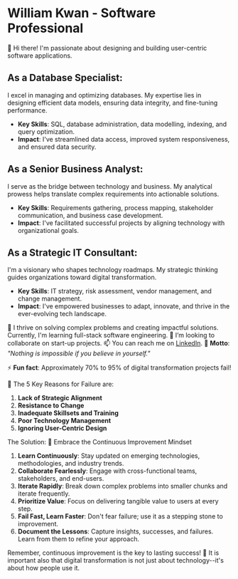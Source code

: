 # William Kwan - Software Professional

👋 Hi there! I'm passionate about designing and building user-centric software applications.

## As a Database Specialist:
I excel in managing and optimizing databases. My expertise lies in designing efficient data models, ensuring data integrity, and fine-tuning performance.
- **Key Skills**: SQL, database administration, data modelling, indexing, and query optimization.
- **Impact**: I've streamlined data access, improved system responsiveness, and ensured data security.

## As a Senior Business Analyst:
I serve as the bridge between technology and business. My analytical prowess helps translate complex requirements into actionable solutions.
- **Key Skills**: Requirements gathering, process mapping, stakeholder communication, and business case development.
- **Impact**: I've facilitated successful projects by aligning technology with organizational goals.

## As a Strategic IT Consultant:
I'm a visionary who shapes technology roadmaps. My strategic thinking guides organizations toward digital transformation.
- **Key Skills**: IT strategy, risk assessment, vendor management, and change management.
- **Impact**: I've empowered businesses to adapt, innovate, and thrive in the ever-evolving tech landscape.

🌱 I thrive on solving complex problems and creating impactful solutions. Currently, I'm learning full-stack software engineering.
💞️ I’m looking to collaborate on start-up projects.
📫 You can reach me on [LinkedIn](https://linkedin.com/in/williamkwan-consultant).
🌟 **Motto**: *"Nothing is impossible if you believe in yourself."*

⚡ **Fun fact**: Approximately 70% to 95% of digital transformation projects fail!

🌟 The 5 Key Reasons for Failure are:
1. **Lack of Strategic Alignment**
2. **Resistance to Change**
3. **Inadequate Skillsets and Training**
4. **Poor Technology Management**
5. **Ignoring User-Centric Design**

The Solution: 
🚀 Embrace the Continuous Improvement Mindset
1. **Learn Continuously**: Stay updated on emerging technologies, methodologies, and industry trends.
2. **Collaborate Fearlessly**: Engage with cross-functional teams, stakeholders, and end-users.
3. **Iterate Rapidly**: Break down complex problems into smaller chunks and iterate frequently.
4. **Prioritize Value**: Focus on delivering tangible value to users at every step.
5. **Fail Fast, Learn Faster**: Don't fear failure; use it as a stepping stone to improvement.
6. **Document the Lessons**: Capture insights, successes, and failures. Learn from them to refine your approach.

Remember, continuous improvement is the key to lasting success! 🌟
It is important also that digital transformation is not just about technology--it's about how people use it.



